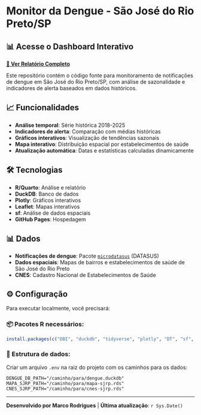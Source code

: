 # Monitor da Dengue - São José do Rio Preto/SP

## 📊 Acesse o Dashboard Interativo

**[🔗 Ver Relatório Completo](https://mas-rodrigues.github.io/Monitor-da-Dengue/)**

Este repositório contém o código fonte para monitoramento de notificações de dengue em São José do Rio Preto/SP, com análise de sazonalidade e indicadores de alerta baseados em dados históricos.

## 📈 Funcionalidades

- **Análise temporal**: Série histórica 2018-2025
- **Indicadores de alerta**: Comparação com médias históricas
- **Gráficos interativos**: Visualização de tendências sazonais
- **Mapa interativo**: Distribuição espacial por estabelecimentos de saúde
- **Atualização automática**: Datas e estatísticas calculadas dinamicamente

## 🛠️ Tecnologias

- **R/Quarto**: Análise e relatório
- **DuckDB**: Banco de dados
- **Plotly**: Gráficos interativos
- **Leaflet**: Mapas interativos
- **sf**: Análise de dados espaciais
- **GitHub Pages**: Hospedagem

## 📊 Dados

- **Notificações de dengue**: Pacote [`microdatasus`](https://github.com/rfsaldanha/microdatasus) (DATASUS)
- **Dados espaciais**: Mapas de bairros e estabelecimentos de saúde de São José do Rio Preto
- **CNES**: Cadastro Nacional de Estabelecimentos de Saúde

## ⚙️ Configuração

Para executar localmente, você precisará:

### 📦 Pacotes R necessários:
```r
install.packages(c("DBI", "duckdb", "tidyverse", "plotly", "DT", "sf", "leaflet", "quarto"))
```

### 📁 Estrutura de dados:
Criar um arquivo `.env` na raiz do projeto com os caminhos para os dados:
```env
DENGUE_DB_PATH="/caminho/para/dengue.duckdb"
MAPA_SJRP_PATH="/caminho/para/mapa-sjrp.rds"
CNES_SJRP_PATH="/caminho/para/cnes-sjrp.rds"
```

---

**Desenvolvido por Marco Rodrigues** | **Última atualização**: `r Sys.Date()`
